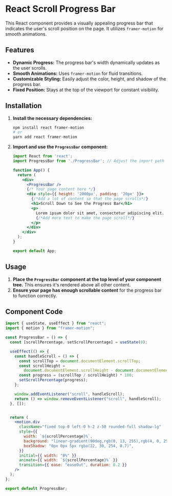 # React Scroll Progress Bar

This React component provides a visually appealing progress bar that indicates the user's scroll position on the page. It utilizes `framer-motion` for smooth animations.

## Features

-   **Dynamic Progress:** The progress bar's width dynamically updates as the user scrolls.
-   **Smooth Animations:** Uses `framer-motion` for fluid transitions.
-   **Customizable Styling:** Easily adjust the color, height, and shadow of the progress bar.
-   **Fixed Position:** Stays at the top of the viewport for constant visibility.

## Installation

1.  **Install the necessary dependencies:**

    ```bash
    npm install react framer-motion
    # or
    yarn add react framer-motion
    ```

2.  **Import and use the `ProgressBar` component:**

    ```jsx
    import React from 'react';
    import ProgressBar from './ProgressBar'; // Adjust the import path as needed

    function App() {
      return (
        <div>
          <ProgressBar />
          {/* Your page content here */}
          <div style={{ height: '2000px', padding: '20px' }}>
            {/*Add a lot of content so that the page scrolls*/}
            <h1>Scroll Down to See the Progress Bar</h1>
            <p>
              Lorem ipsum dolor sit amet, consectetur adipiscing elit. Sed do eiusmod tempor incididunt ut labore et dolore magna aliqua. Ut enim ad minim veniam, quis nostrud exercitation ullamco laboris nisi ut aliquip ex ea commodo consequat. Duis aute irure dolor in reprehenderit in voluptate velit esse cillum dolore eu fugiat nulla pariatur. Excepteur sint occaecat cupidatat non proident, sunt in culpa qui officia deserunt mollit anim id est laborum.
              {/*Add more text to make the page scroll*/}
            </p>
          </div>
        </div>
      );
    }

    export default App;
    ```

## Usage

1.  **Place the `ProgressBar` component at the top level of your component tree.** This ensures it's rendered above all other content.
2.  **Ensure your page has enough scrollable content** for the progress bar to function correctly.

## Component Code

```jsx
import { useState, useEffect } from "react";
import { motion } from "framer-motion";

const ProgressBar = () => {
  const [scrollPercentage, setScrollPercentage] = useState(0);

  useEffect(() => {
    const handleScroll = () => {
      const scrollTop = document.documentElement.scrollTop;
      const scrollHeight =
        document.documentElement.scrollHeight - document.documentElement.clientHeight;
      const progress = (scrollTop / scrollHeight) * 100;
      setScrollPercentage(progress);
    };

    window.addEventListener("scroll", handleScroll);
    return () => window.removeEventListener("scroll", handleScroll);
  }, []);


  return (
    <motion.div
      className="fixed top-0 left-0 h-2 z-50 rounded-full shadow-lg"
      style={{
        width: `${scrollPercentage}%`,
        background: "linear-gradient(90deg,rgb(0, 13, 255),rgb(4, 0, 254))",
        boxShadow: "0px 0px 5px rgba(22, 30, 254, 0.7)",
      }}
      initial={{ width: "0%" }}
      animate={{ width: `${scrollPercentage}%` }}
      transition={{ ease: "easeOut", duration: 0.2 }}
    />
  );
};

export default ProgressBar;
